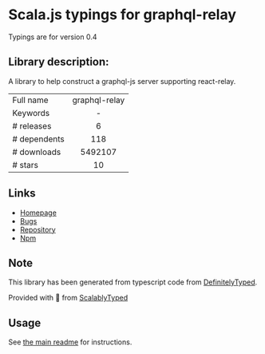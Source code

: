 
# Scala.js typings for graphql-relay

Typings are for version 0.4

## Library description:
A library to help construct a graphql-js server supporting react-relay.

|                    |                 |
| ------------------ | :-------------: |
| Full name          | graphql-relay |
| Keywords           | - |
| # releases         | 6 |
| # dependents       | 118 |
| # downloads        | 5492107 |
| # stars            | 10 |

## Links
- [Homepage](https://github.com/graphql/graphql-relay-js)
- [Bugs](https://github.com/graphql/graphql-relay-js/issues)
- [Repository](https://github.com/graphql/graphql-relay-js)
- [Npm](https://www.npmjs.com/package/graphql-relay)
    


## Note
This library has been generated from typescript code from [DefinitelyTyped](https://definitelytyped.org).

Provided with :purple_heart: from [ScalablyTyped](https://github.com/oyvindberg/ScalablyTyped)

## Usage
See [the main readme](../../readme.md) for instructions.


